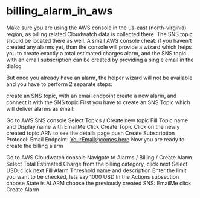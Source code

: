 # billing_alarm_in_aws
Make sure you are using the AWS console in the us-east (north-virginia) region, as billing related Cloudwatch data is collected there. The SNS topic should be located there as well.
A small AWS console cheat: if you haven't created any alarms yet, than the console will provide a wizard which helps you to create exactly a total estimated charges alarm, and the SNS topic with an email subscription can be created by providing a single email in the dialog

But once you already have an alarm, the helper wizard will not be available and you have to perform 2 separate steps:

create an SNS topic, with an email endpoint
create a new alarm, and connect it with the SNS topic
First you have to create an SNS Topic which will deliver alarms as email:

Go to AWS SNS console
Select Topics / Create new topic
Fill Topic name and Display name with EmailMe
Click Create Topic
Click on the newly created topic ARN to see the details page
push Create Subscription
Protocol: Email
Endpoint: YourEmail@comes.here
Now you are ready to create the billing alarm


Go to AWS Cloudwatch console
Navigate to Alarms / Billing / Create Alarm
Select Total Estimated Charge from the billing category, click next
Select USD, click next
Fill Alarm Threshold name and description
Enter the limit you want to be checked, lets say 1000 USD
In the Actions subsection
choose State is ALARM
choose the previously created SNS: EmailMe
click Create Alarm

